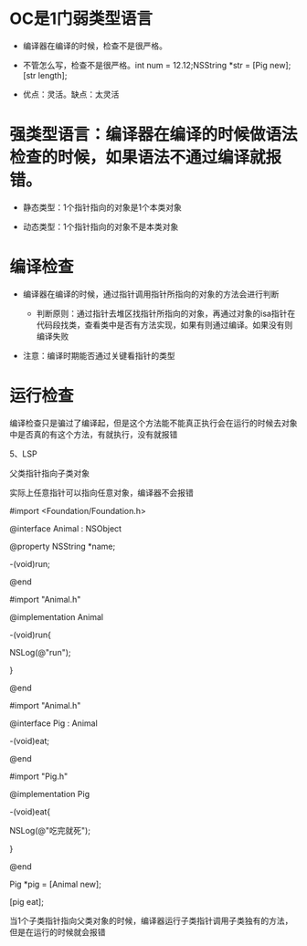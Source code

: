# OC是1门弱类型语言

* 编译器在编译的时候，检查不是很严格。

* 不管怎么写，检查不是很严格。int num = 12.12;NSString \*str = \[Pig new\]; \[str length\];

* 优点：灵活。缺点：太灵活

# 强类型语言：编译器在编译的时候做语法检查的时候，如果语法不通过编译就报错。

* 静态类型：1个指针指向的对象是1个本类对象

* 动态类型：1个指针指向的对象不是本类对象

# 编译检查

* 编译器在编译的时候，通过指针调用指针所指向的对象的方法会进行判断

  * 判断原则：通过指针去堆区找指针所指向的对象，再通过对象的isa指针在代码段找类，查看类中是否有方法实现，如果有则通过编译。如果没有则编译失败

* 注意：编译时期能否通过关键看指针的类型



# 运行检查



编译检查只是骗过了编译起，但是这个方法能不能真正执行会在运行的时候去对象中是否真的有这个方法，有就执行，没有就报错

5、LSP

父类指针指向子类对象

实际上任意指针可以指向任意对象，编译器不会报错

\#import &lt;Foundation/Foundation.h&gt;

@interface Animal : NSObject

@property NSString \*name;

-\(void\)run;

@end

\#import "Animal.h"

@implementation Animal

-\(void\)run{

NSLog\(@"run"\);

}

@end

\#import "Animal.h"

@interface Pig : Animal

-\(void\)eat;

@end

\#import "Pig.h"

@implementation Pig

-\(void\)eat{

NSLog\(@"吃完就死"\);

}

@end

Pig \*pig = \[Animal new\];

\[pig eat\];

当1个子类指针指向父类对象的时候，编译器运行子类指针调用子类独有的方法，但是在运行的时候就会报错

